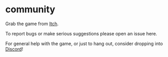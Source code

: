 # community

Grab the game from [Itch](https://dorfl.itch.io/factropy).

To report bugs or make serious suggestions please open an issue here.

For general help with the game, or just to hang out, consider dropping into [Discord](https://discord.gg/PKeVHU4wjD)!
